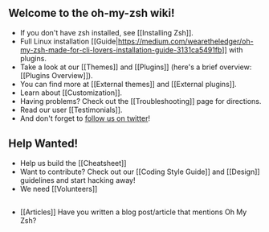 ## Welcome to the oh-my-zsh wiki!

- If you don't have zsh installed, see [[Installing Zsh]].
- Full Linux installation [[Guide|https://medium.com/wearetheledger/oh-my-zsh-made-for-cli-lovers-installation-guide-3131ca5491fb]] with plugins.
- Take a look at our [[Themes]] and [[Plugins]] (here's a brief overview: [[Plugins Overview]]).
- You can find more at [[External themes]] and [[External plugins]].
- Learn about [[Customization]].
- Having problems? Check out the [[Troubleshooting]] page for directions.
- Read our user [[Testimonials]].
- And don't forget to [follow us on twitter](http://twitter.com/ohmyzsh)!

## Help Wanted!

- Help us build the [[Cheatsheet]]
- Want to contribute? Check out our [[Coding Style Guide]] and [[Design]] guidelines and start hacking away!
- We need [[Volunteers]]

## 
- [[Articles]] Have you written a blog post/article that mentions Oh My Zsh?
